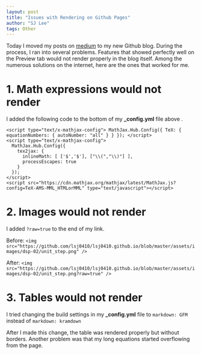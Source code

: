 ```yaml
---
layout: post
title: "Issues with Rendering on Github Pages"
author: "SJ Lee"
tags: Other
---
```


Today I moved my posts on [medium](https://medium.com/@sjl_ee/) to my new Github blog.
During the process, I ran into several problems.
Features that showed perfectly well on the Preview tab would not render properly in the blog itself.
Among the numerous solutions on the internet, here are the ones that worked for me.

# 1. Math expressions would not render

I added the following code to the bottom of my **_config.yml** file above **</head>**.

```
<script type="text/x-mathjax-config"> MathJax.Hub.Config({ TeX: { equationNumbers: { autoNumber: "all" } } }); </script>
<script type="text/x-mathjax-config">
  MathJax.Hub.Config({
    tex2jax: {
      inlineMath: [ ['$','$'], ["\\(","\\)"] ],
      processEscapes: true
    }
  });
</script>
<script src="https://cdn.mathjax.org/mathjax/latest/MathJax.js?config=TeX-AMS-MML_HTMLorMML" type="text/javascript"></script>
```

# 2. Images would not render

I added `?raw=true` to the end of my link.

Before: `<img src="https://github.com/lsj0410/lsj0410.github.io/blob/master/assets/images/dsp-02/unit_step.png" />`

After: `<img src="https://github.com/lsj0410/lsj0410.github.io/blob/master/assets/images/dsp-02/unit_step.png?raw=true" />`

# 3. Tables would not render

I tried changing the build settings in my **_config.yml** file to `markdown: GFM` instead of `markdown: kramdown`

After I made this change, the table was rendered properly but without borders.
Another problem was that my long equations started overflowing from the page.
